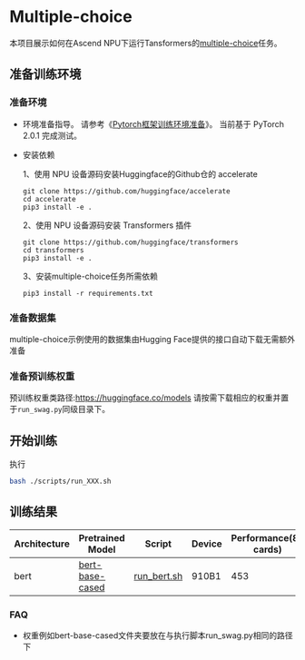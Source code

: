 # Multiple-choice

本项目展示如何在Ascend NPU下运行Tansformers的[multiple-choice](https://github.com/huggingface/transformers/tree/main/examples/pytorch/multiple-choice)任务。

## 准备训练环境
### 准备环境
- 环境准备指导。
  请参考《[Pytorch框架训练环境准备](https://www.hiascend.com/document/detail/zh/ModelZoo/pytorchframework/ptes)》。
  当前基于 PyTorch 2.0.1 完成测试。
- 安装依赖
  
  1、使用 NPU 设备源码安装Huggingface的Github仓的 accelerate
  ```text
  git clone https://github.com/huggingface/accelerate
  cd accelerate
  pip3 install -e .
  ```
  2、使用 NPU 设备源码安装 Transformers 插件
  ```text
  git clone https://github.com/huggingface/transformers
  cd transformers
  pip3 install -e .
  ```

  3、安装multiple-choice任务所需依赖
  ```text
  pip3 install -r requirements.txt
  ```

### 准备数据集
multiple-choice示例使用的数据集由Hugging Face提供的接口自动下载无需额外准备

### 准备预训练权重
预训练权重类路径:https://huggingface.co/models
请按需下载相应的权重并置于`run_swag.py`同级目录下。

## 开始训练
执行
```bash
bash ./scripts/run_XXX.sh
```

## 训练结果

| Architecture    | Pretrained Model                                                                                        | Script                                                                                                         | Device | Performance(8-cards) | Accuracy |
|-----------------|---------------------------------------------------------------------------------------------------------|----------------------------------------------------------------------------------------------------------------|--------|----------------------|----------|
| bert            | [bert-base-cased](https://huggingface.co/bert-base-cased)                                               | [run_bert.sh](https://gitee.com/ascend/transformers/tree/develop/examples/multiple-choice/scripts/run_bert.sh) | 910B1  | 453                  | 0.7987   |



### FAQ
- 权重例如bert-base-cased文件夹要放在与执行脚本run_swag.py相同的路径下

